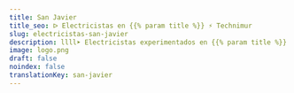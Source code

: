 ```yaml
---
title: San Javier
title_seo: ᐅ Electricistas en {{% param title %}} ⚡️ Technimur
slug: electricistas-san-javier
description: llll➤ Electricistas experimentados en {{% param title %}} para todas tus necesidades eléctricas. Servicio rápido, eficaz y de confianza ✅ ¡Contáctanos!
image: logo.png
draft: false
noindex: false
translationKey: san-javier
---
```

